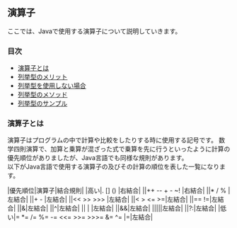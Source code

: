 ## 演算子
ここでは、Javaで使用する演算子について説明していきます。


### 目次
* [演算子とは](#sec1)
* [列挙型のメリット](#sec2)
* [列挙型を使用しない場合](#sec3)
* [列挙型のメソッド](#sec4)
* [列挙型のサンプル](#sec5)

### 演算子とは
演算子はプログラムの中で計算や比較をしたりする時に使用する記号です。
数学四則演算で、加算と乗算が混ざった式で乗算を先に行うといったように計算の優先順位がありましたが、Java言語でも同様な規則があります。  
以下がJava言語で使用する演算子の及びその計算の順位を表した一覧になります。

|優先順位|演算子|結合規則|
|高い|. [] () |右結合|
||++ -- + - ~! |右結合|
||* / % |左結合|
||+ - |左結合|
||<< >> >>> |左結合|
||< > <= >=|左結合|
||== !=|左結合|
||&|左結合|
||^|左結合|
|| &#124; |左結合|
||&&|左結合|
||&#124;&#124;|左結合|
||?:|左結合|
|低い|= *= /= %= -= <<= >>= >>>= &= ^= &#124;=|左結合|
